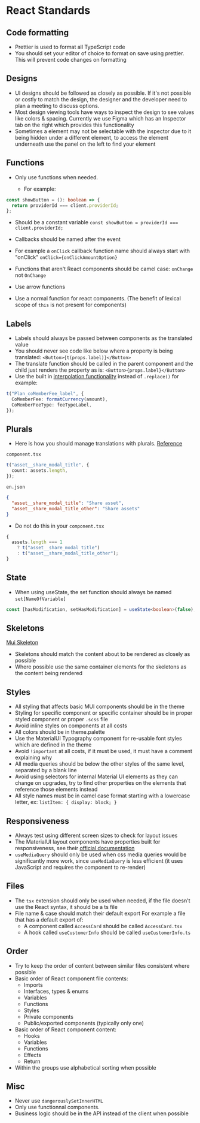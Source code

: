 # React Standards

## Code formatting

- Prettier is used to format all TypeScript code
- You should set your editor of choice to format on save using prettier. This will prevent code changes on formatting

## Designs

- UI designs should be followed as closely as possible. If it's not possible or costly to match the design, the designer and the developer need to plan a meeting to discuss options.
- Most design viewing tools have ways to inspect the design to see values like colors & spacing. Currently we use Figma which has an Inspector tab on the right which provides this functionality
- Sometimes a element may not be selectable with the inspector due to it being hidden under a different element, to access the element underneath use the panel on the left to find your element

## Functions

- Only use functions when needed.

  - For example:

```ts
const showButton = (): boolean => {
  return providerId === client.providerId;
};
```

- Should be a constant variable
  `const showButton = providerId === client.providerId;`
- Callbacks should be named after the event
- For example a `onClick` callback function name should always start with "onClick"
  `onClick={onClickAmountOption}`

- Functions that aren't React components should be camel case: `onChange` not `OnChange`
- Use arrow functions
- Use a normal function for react components. (The benefit of lexical scope of `this` is not present for components)

## Labels

- Labels should always be passed between components as the translated value
- You should never see code like below where a property is being translated:
  `<Button>{t(props.label)}</Button>`
- The translate function should be called in the parent component and the child just renders the property as is:
  `<Button>{props.label}</Button>`
- Use the built in [interpolation functionality](https://www.i18next.com/translation-function/interpolation) instead of `.replace()` for example:

```ts
t("Plan_coMemberFee_label", {
  CoMemberFee: formatCurrency(amount),
  CoMemberFeeType: feeTypeLabel,
});
```

## Plurals

- Here is how you should manage translations with plurals. [Reference](https://www.i18next.com/translation-function/plurals)

`component.tsx`

```ts
t("asset__share_modal_title", {
  count: assets.length,
});
```

`en.json`

```json
{
  "asset__share_modal_title": "Share asset",
  "asset__share_modal_title_other": "Share assets"
}
```

- Do not do this in your `component.tsx`

```ts
{
  assets.length === 1
    ? t("asset__share_modal_title")
    : t("asset__share_modal_title_other");
}
```

## State

- When using useState, the set function should always be named `set[NameOfVariable]`

```ts
const [hasModification, setHasModification] = useState<boolean>(false);
```

## Skeletons

[Mui Skeleton](https://mui.com/components/skeleton)

- Skeletons should match the content about to be rendered as closely as possible
- Where possible use the same container elements for the skeletons as the content being rendered

## Styles

- All styling that affects basic MUI components should be in the theme
- Styling for specific component or specific container should be in proper styled component or proper `.scss` file
- Avoid inline styles on components at all costs
- All colors should be in theme.palette
- Use the MaterialUI Typography component for re-usable font styles which are defined in the theme
- Avoid `!important` at all costs, if it must be used, it must have a comment explaining why
- All media queries should be below the other styles of the same level, separated by a blank line
- Avoid using selectors for internal Material UI elements as they can change on upgrades, try to find other properties on the elements that reference those elements instead
- All style names must be in camel case format starting with a lowercase letter, ex: `listItem: { display: block; }`

## Responsiveness

- Always test using different screen sizes to check for layout issues
- The MaterialUI layout components have properties built for responsiveness, see their [official documentation](https://mui.com/material-ui/guides/responsive-ui/)
- `useMediaQuery` should only be used when css media queries would be significantly more work, since `useMediaQuery` is less efficient (it uses JavaScript and requires the component to re-render)

## Files

- The `tsx` extension should only be used when needed, if the file doesn't use the React syntax, it should be a ts file
- File name & case should match their default export For example a file that has a default export of:
  - A component called `AccessCard` should be called `AccessCard.tsx`
  - A hook called `useCustomerInfo` should be called `useCustomerInfo.ts`

## Order

- Try to keep the order of content between similar files consistent where possible
- Basic order of React component file contents:
  - Imports
  - Interfaces, types & enums
  - Variables
  - Functions
  - Styles
  - Private components
  - Public/exported components (typically only one)
- Basic order of React component content:
  - Hooks
  - Variables
  - Functions
  - Effects
  - Return
- Within the groups use alphabetical sorting when possible

## Misc

- Never use `dangerouslySetInnerHTML`
- Only use functionnal components.
- Business logic should be in the API instead of the client when possible
